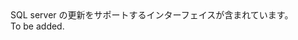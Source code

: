 <Namespace Name="Microsoft.Azure.Management.Sql.Fluent.SqlServer.Update">
  <Docs>
    <summary>SQL server の更新をサポートするインターフェイスが含まれています。</summary> 
    <remarks>To be added.</remarks>
  </Docs>
</Namespace>
